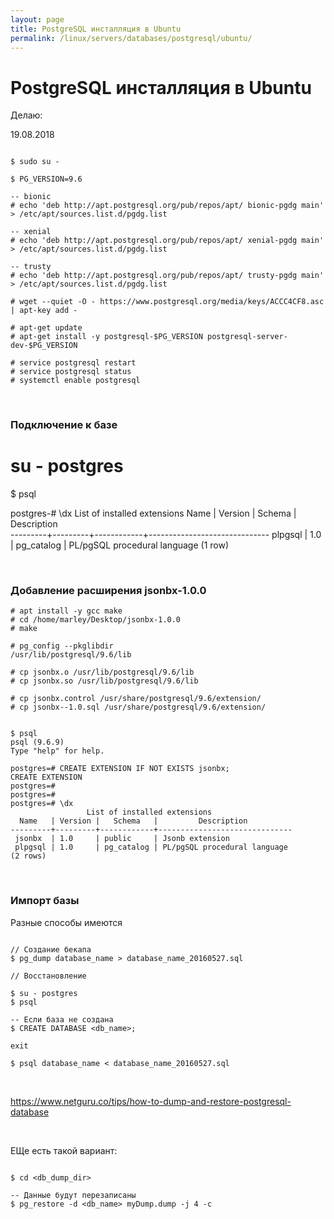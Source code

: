 ```yaml
---
layout: page
title: PostgreSQL инсталляция в Ubuntu
permalink: /linux/servers/databases/postgresql/ubuntu/
---
```


# PostgreSQL инсталляция в Ubuntu

Делаю:  

19.08.2018

```

$ sudo su -

$ PG_VERSION=9.6

-- bionic
# echo 'deb http://apt.postgresql.org/pub/repos/apt/ bionic-pgdg main' > /etc/apt/sources.list.d/pgdg.list

-- xenial
# echo 'deb http://apt.postgresql.org/pub/repos/apt/ xenial-pgdg main' > /etc/apt/sources.list.d/pgdg.list

-- trusty
# echo 'deb http://apt.postgresql.org/pub/repos/apt/ trusty-pgdg main' > /etc/apt/sources.list.d/pgdg.list

# wget --quiet -O - https://www.postgresql.org/media/keys/ACCC4CF8.asc | apt-key add -

# apt-get update
# apt-get install -y postgresql-$PG_VERSION postgresql-server-dev-$PG_VERSION

# service postgresql restart
# service postgresql status
# systemctl enable postgresql

```

<br/>

### Подключение к базе


# su - postgres

$ psql

postgres-# \dx
                 List of installed extensions
  Name   | Version |   Schema   |         Description          
---------+---------+------------+------------------------------
 plpgsql | 1.0     | pg_catalog | PL/pgSQL procedural language
(1 row)




<br/>

### Добавление расширения jsonbx-1.0.0

    # apt install -y gcc make
    # cd /home/marley/Desktop/jsonbx-1.0.0
    # make

    # pg_config --pkglibdir
    /usr/lib/postgresql/9.6/lib

    # cp jsonbx.o /usr/lib/postgresql/9.6/lib
    # cp jsonbx.so /usr/lib/postgresql/9.6/lib

    # cp jsonbx.control /usr/share/postgresql/9.6/extension/
    # cp jsonbx--1.0.sql /usr/share/postgresql/9.6/extension/


    $ psql
    psql (9.6.9)
    Type "help" for help.

    postgres=# CREATE EXTENSION IF NOT EXISTS jsonbx;
    CREATE EXTENSION
    postgres=#
    postgres=#
    postgres=# \dx
                     List of installed extensions
      Name   | Version |   Schema   |         Description          
    ---------+---------+------------+------------------------------
     jsonbx  | 1.0     | public     | Jsonb extension
     plpgsql | 1.0     | pg_catalog | PL/pgSQL procedural language
    (2 rows)


<br/>

### Импорт базы

Разные способы имеются

```shell

// Создание бекапа
$ pg_dump database_name > database_name_20160527.sql

// Восстановление

$ su - postgres
$ psql

-- Если база не создана
$ CREATE DATABASE <db_name>;

exit

$ psql database_name < database_name_20160527.sql
```

<br/>

https://www.netguru.co/tips/how-to-dump-and-restore-postgresql-database


<br/>

ЕЩе есть такой вариант:

```shell

$ cd <db_dump_dir>

-- Данные будут перезаписаны
$ pg_restore -d <db_name> myDump.dump -j 4 -c
```


<!--
<br/>

```

vi /etc/postgresql/9.6/main/pg_hba.conf
local   all             postgres                                peer

here change peer to trust

restart, sudo service postgresql restart

now try, psql -U postgres


```

<br/>


Было полезным:

https://wiki.postgresql.org/wiki/Apt -->
